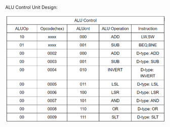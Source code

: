 ALU Control Unit Design:

<img src="ALU_control.png"
     alt="ALU control"
     style="float: left; margin-right: 10px;" />